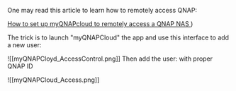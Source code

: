 One may read this article to learn how to remotely access QNAP:

[How to set up myQNAPcloud to remotely access a QNAP NAS ](https://www.qnap.com/en/how-to/tutorial/article/how-to-set-up-myqnapcloud-to-remotely-access-a-qnap-nas))

The trick is to launch "myQNAPCloud" the app and use this interface to add a new user:

![[myQNAPCloyd_AccessControl.png]]
Then add the user: with proper QNAP ID

![[myQNAPCloud_Access.png]]